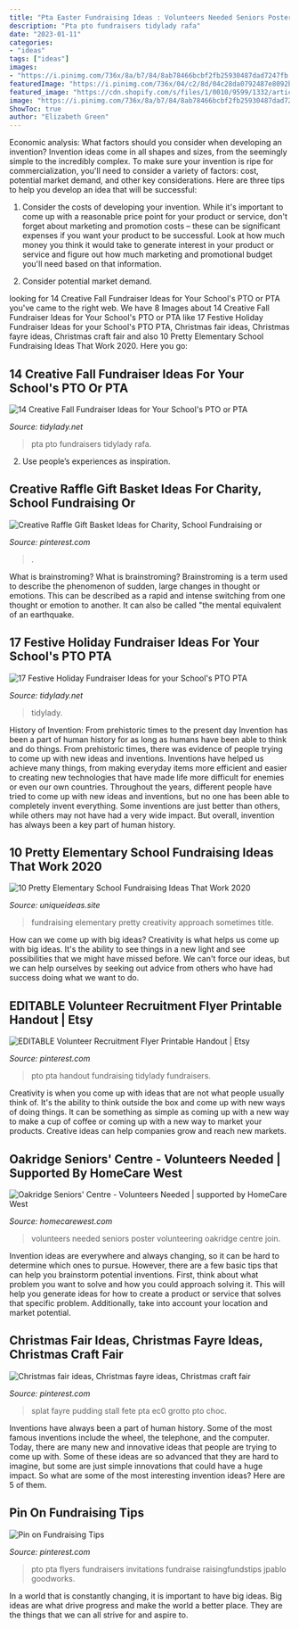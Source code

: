 ```yaml
---
title: "Pta Easter Fundraising Ideas : Volunteers Needed Seniors Poster Volunteering Oakridge Centre Join"
description: "Pta pto fundraisers tidylady rafa"
date: "2023-01-11"
categories:
- "ideas"
tags: ["ideas"]
images:
- "https://i.pinimg.com/736x/8a/b7/84/8ab78466bcbf2fb25930487dad7247fb.jpg"
featuredImage: "https://i.pinimg.com/736x/04/c2/8d/04c28da0792487e8092bc2e5ebbd7043.jpg"
featured_image: "https://cdn.shopify.com/s/files/1/0010/9599/1332/articles/w1_1200x1200.png?v=1573749640"
image: "https://i.pinimg.com/736x/8a/b7/84/8ab78466bcbf2fb25930487dad7247fb.jpg"
ShowToc: true
author: "Elizabeth Green"
---
```



Economic analysis: What factors should you consider when developing an invention?
Invention ideas come in all shapes and sizes, from the seemingly simple to the incredibly complex. To make sure your invention is ripe for commercialization, you'll need to consider a variety of factors: cost, potential market demand, and other key considerations. Here are three tips to help you develop an idea that will be successful: 
1. Consider the costs of developing your invention. While it's important to come up with a reasonable price point for your product or service, don't forget about marketing and promotion costs – these can be significant expenses if you want your product to be successful. Look at how much money you think it would take to generate interest in your product or service and figure out how much marketing and promotional budget you'll need based on that information.

2. Consider potential market demand.

	

		
looking for 14 Creative Fall Fundraiser Ideas for Your School&#039;s PTO or PTA you've came to the right web. We have 8 Images about 14 Creative Fall Fundraiser Ideas for Your School&#039;s PTO or PTA like 17 Festive Holiday Fundraiser Ideas for your School&#039;s PTO PTA, Christmas fair ideas, Christmas fayre ideas, Christmas craft fair and also 10 Pretty Elementary School Fundraising Ideas That Work 2020. Here you go:
		
    
## 14 Creative Fall Fundraiser Ideas For Your School&#039;s PTO Or PTA

<img loading=lazy src="http://cdn.shopify.com/s/files/1/0010/9599/1332/articles/FALLBLOG_1200x1200.jpg?v=1567015277" onerror="this.onerror=null;this.src='https://tse2.mm.bing.net/th?id=OIP.OrcbWJ5Bv55U3CRxmW9M_QHaLH&amp;pid=15.1';" alt="14 Creative Fall Fundraiser Ideas for Your School&#039;s PTO or PTA">

_Source: tidylady.net_

>pta pto fundraisers tidylady rafa. 

	

2. Use people’s experiences as inspiration.

    
## Creative Raffle Gift Basket Ideas For Charity, School Fundraising Or

<img loading=lazy src="https://i.pinimg.com/736x/5f/4e/bc/5f4ebc5e3b99f3c783edfda95ede272e.jpg" onerror="this.onerror=null;this.src='https://tse1.mm.bing.net/th?id=OIP.Qb9RyfUioG1N_-nc7CIokAHaLH&amp;pid=15.1';" alt="Creative Raffle Gift Basket Ideas for Charity, School Fundraising or">

_Source: pinterest.com_

>. 

	

What is brainstroming?
What is brainstroming? Brainstroming is a term used to describe the phenomenon of sudden, large changes in thought or emotions. This can be described as a rapid and intense switching from one thought or emotion to another. It can also be called "the mental equivalent of an earthquake.

    
## 17 Festive Holiday Fundraiser Ideas For Your School&#039;s PTO PTA

<img loading=lazy src="https://cdn.shopify.com/s/files/1/0010/9599/1332/articles/w1_1200x1200.png?v=1573749640" onerror="this.onerror=null;this.src='https://tse4.mm.bing.net/th?id=OIP.oSxza34zy74zw4aIcP8jmAHaLH&amp;pid=15.1';" alt="17 Festive Holiday Fundraiser Ideas for your School&#039;s PTO PTA">

_Source: tidylady.net_

>tidylady. 

	

History of Invention: From prehistoric times to the present day
Invention has been a part of human history for as long as humans have been able to think and do things. From prehistoric times, there was evidence of people trying to come up with new ideas and inventions. Inventions have helped us achieve many things, from making everyday items more efficient and easier to creating new technologies that have made life more difficult for enemies or even our own countries. Throughout the years, different people have tried to come up with new ideas and inventions, but no one has been able to completely invent everything. Some inventions are just better than others, while others may not have had a very wide impact. But overall, invention has always been a key part of human history.

    
## 10 Pretty Elementary School Fundraising Ideas That Work 2020

<img loading=lazy src="https://www.uniqueideas.site/wp-content/uploads/sometimes-the-best-approach-to-fundraising-is-creativity-here-are-9-20.jpg" onerror="this.onerror=null;this.src='https://tse3.mm.bing.net/th?id=OIP.k0IRkpblpuvpYetyelc2MQHaO0&amp;pid=15.1';" alt="10 Pretty Elementary School Fundraising Ideas That Work 2020">

_Source: uniqueideas.site_

>fundraising elementary pretty creativity approach sometimes title. 

	

How can we come up with big ideas?
Creativity is what helps us come up with big ideas. It's the ability to see things in a new light and see possibilities that we might have missed before. We can't force our ideas, but we can help ourselves by seeking out advice from others who have had success doing what we want to do.

    
## EDITABLE Volunteer Recruitment Flyer Printable Handout | Etsy

<img loading=lazy src="https://i.pinimg.com/736x/8a/b7/84/8ab78466bcbf2fb25930487dad7247fb.jpg" onerror="this.onerror=null;this.src='https://tse4.mm.bing.net/th?id=OIP.Ts2WvNwzfVggZcU2LOg_TQHaHa&amp;pid=15.1';" alt="EDITABLE Volunteer Recruitment Flyer Printable Handout | Etsy">

_Source: pinterest.com_

>pto pta handout fundraising tidylady fundraisers. 

	

Creativity is when you come up with ideas that are not what people usually think of. It's the ability to think outside the box and come up with new ways of doing things. It can be something as simple as coming up with a new way to make a cup of coffee or coming up with a new way to market your products. Creative ideas can help companies grow and reach new markets.

    
## Oakridge Seniors&#039; Centre - Volunteers Needed | Supported By HomeCare West

<img loading=lazy src="https://www.homecarewest.com/wp-content/uploads/Voluntere-Poster-724x1024.jpg" onerror="this.onerror=null;this.src='https://tse2.mm.bing.net/th?id=OIP.ajgnhmu3ud69gf0zg0q3dAHaKe&amp;pid=15.1';" alt="Oakridge Seniors&#039; Centre - Volunteers Needed | supported by HomeCare West">

_Source: homecarewest.com_

>volunteers needed seniors poster volunteering oakridge centre join. 

	

Invention ideas are everywhere and always changing, so it can be hard to determine which ones to pursue. However, there are a few basic tips that can help you brainstorm potential inventions. First, think about what problem you want to solve and how you could approach solving it. This will help you generate ideas for how to create a product or service that solves that specific problem. Additionally, take into account your location and market potential.

    
## Christmas Fair Ideas, Christmas Fayre Ideas, Christmas Craft Fair

<img loading=lazy src="https://i.pinimg.com/originals/9a/98/7d/9a987df0cc5d80612005d19202afdc40.jpg" onerror="this.onerror=null;this.src='https://tse2.mm.bing.net/th?id=OIP.sWQx9aO4_oFwnDxDgjpZ-wHaJ3&amp;pid=15.1';" alt="Christmas fair ideas, Christmas fayre ideas, Christmas craft fair">

_Source: pinterest.com_

>splat fayre pudding stall fete pta ec0 grotto pto choc. 

	

Inventions have always been a part of human history. Some of the most famous inventions include the wheel, the telephone, and the computer. Today, there are many new and innovative ideas that people are trying to come up with. Some of these ideas are so advanced that they are hard to imagine, but some are just simple innovations that could have a huge impact. So what are some of the most interesting invention ideas? Here are 5 of them.

    
## Pin On Fundraising Tips

<img loading=lazy src="https://i.pinimg.com/736x/04/c2/8d/04c28da0792487e8092bc2e5ebbd7043.jpg" onerror="this.onerror=null;this.src='https://tse2.mm.bing.net/th?id=OIP.U1OEL95A9rfZJjV8lU76UwHaHa&amp;pid=15.1';" alt="Pin on Fundraising Tips">

_Source: pinterest.com_

>pto pta flyers fundraisers invitations fundraise raisingfundstips jpablo goodworks. 

	

In a world that is constantly changing, it is important to have big ideas. Big ideas are what drive progress and make the world a better place. They are the things that we can all strive for and aspire to.

